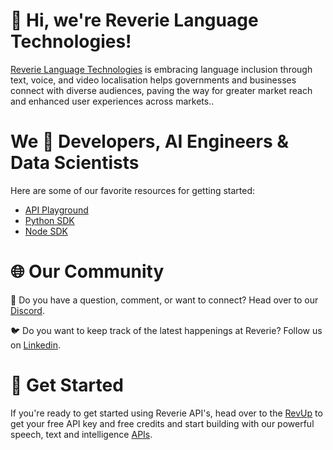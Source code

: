 # 👋 Hi, we're Reverie Language Technologies!

[Reverie Language Technologies](https://reverieinc.com/) is embracing language inclusion through text, voice, and video localisation helps governments and businesses connect with diverse audiences, paving the way for greater market reach and enhanced user experiences across markets..

# We 🤍 Developers, AI Engineers & Data Scientists

Here are some of our favorite resources for getting started:
- [API Playground](https://revup.reverieinc.com/)
- [Python SDK](https://pypi.org/project/reverie-sdk/)
- [Node SDK](https://www.npmjs.com/package/reverie-client)

 # 🌐 Our Community

💭 Do you have a question, comment, or want to connect? Head over to our [Discord](https://discord.gg/tueTh8nM).


🐦 Do you want to keep track of the latest happenings at Reverie? Follow us on [Linkedin](https://in.linkedin.com/company/reverie-language-technologies-pvt-ltd).


# 🚀 Get Started

If you're ready to get started using Reverie API's, head over to the [RevUp](https://revup.reverieinc.com) to get your free API key and free credits and start building with our powerful speech, text and intelligence [APIs](https://docs.reverieinc.com).
